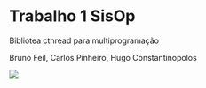 # Trabalho 1 SisOp
Bibliotea cthread para multiprogramação

Bruno Feil,
Carlos Pinheiro,
Hugo Constantinopolos

![](https://image.freepik.com/vetores-gratis/motocicleta-detalhada-silhueta-do-icone-do-vetor_91-9038.jpg)
